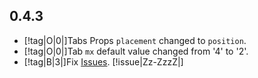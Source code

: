 ## 0.4.3

- [!tag|O|0|]Tabs Props `placement` changed to `position`.
- [!tag|O|0|]Tab `mx` default value changed from '4' to '2'.
- [!tag|B|3|]Fix [Issues](https://github.com/any-tdf/stdf/issues/17). [!issue|Zz-ZzzZ|]
